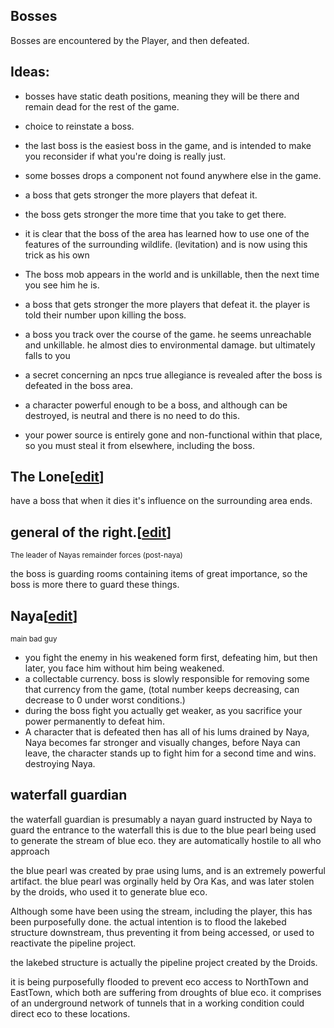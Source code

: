 ## Bosses
Bosses are encountered by the Player, and then defeated.

## Ideas:
* bosses have static death positions, meaning they will be there and remain dead for the rest of the game.
* choice to reinstate a boss.

* the last boss is the easiest boss in the game, and is intended to make you reconsider if what you're doing is really just.
* some bosses drops a component not found anywhere else in the game.
* a boss that gets stronger the more players that defeat it.
* the boss gets stronger the more time that you take to get there.
* it is clear that the boss of the area has learned how to use one of the features of the surrounding wildlife. (levitation) and is now using this trick as his own
* The boss mob appears in the world and is unkillable, then the next time you see him he is.
* a boss that gets stronger the more players that defeat it. the player is told their number upon killing the boss.
* a boss you track over the course of the game. he seems unreachable and unkillable. he almost dies to environmental damage. but ultimately falls to you
* a secret concerning an npcs true allegiance is revealed after the boss is defeated in the boss area.
* a character powerful enough to be a boss, and although can be destroyed, is neutral and there is no need to do this.
* your power source is entirely gone and non-functional within that place, so you must steal it from elsewhere, including the boss. 

## The Lone\[[edit](https://nim.miraheze.org/w/index.php?title=Boss&action=edit&section=3 "Edit section: The Lone")\]

have a boss that when it dies it's influence on the surrounding area ends.

## general of the right.\[[edit](https://nim.miraheze.org/w/index.php?title=Boss&action=edit&section=4 "Edit section: general of the right.")\]

<sup>The leader of Nayas remainder forces (post-naya)</sup>

the boss is guarding rooms containing items of great importance, so the boss is more there to guard these things.

## Naya\[[edit](https://nim.miraheze.org/w/index.php?title=Boss&action=edit&section=5 "Edit section: Naya")\]

<sup>main bad guy</sup>

* you fight the enemy in his weakened form first, defeating him, but then later, you face him without him being weakened.
* a collectable currency. boss is slowly responsible for removing some that currency from the game, (total number keeps decreasing, can decrease to 0 under worst conditions.)
* during the boss fight you actually get weaker, as you sacrifice your power permanently to defeat him.
* A character that is defeated then has all of his lums drained by Naya, Naya becomes far stronger and visually changes, before Naya can leave, the character stands up to fight him for a second time and wins. destroying Naya.

##  waterfall guardian

the waterfall guardian is presumably a nayan guard instructed by Naya to guard the entrance to the waterfall
this is due to the blue pearl being used to generate the stream of blue eco. 
they are automatically hostile to all who approach

the blue pearl was created by prae using lums, and is an extremely powerful artifact.
the blue pearl was orginally held by Ora Kas, and was later stolen by the droids, who used it to generate blue eco.

Although some have been using the stream, including the player, this has been purposefully done. 
the actual intention is to flood the lakebed structure downstream, thus preventing it from being accessed, or used to reactivate the pipeline project.

the lakebed structure is actually the pipeline project created by the Droids. 

it is being purposefully flooded to prevent eco access to NorthTown and EastTown, which both are suffering from droughts of blue eco.
it comprises of an underground network of tunnels that in a working condition could direct eco to these locations.


